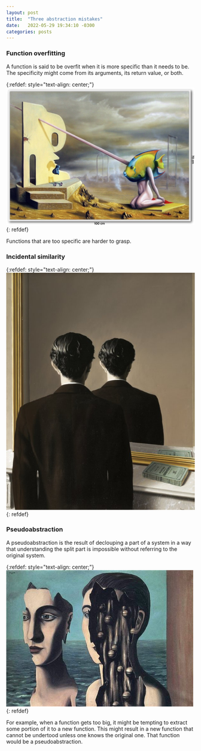 ```yaml
---
layout: post
title:  "Three abstraction mistakes"
date:   2022-05-29 19:34:10 -0300
categories: posts
---
```


### Function overfitting
A function is said to be overfit when it is more specific than it needs to be.
The specificity might come from its arguments, its return value, or both.


{:refdef: style="text-align: center;"}
![a-demora-wendell-well](/assets/images/a-demora-wendell-well.jpg)
{: refdef}

Functions that are too specific are harder to grasp.

### Incidental similarity


{:refdef: style="text-align: center;"}
![la-reproduction-interdite](/assets/images/la-reproduction-interdite.jpg)
{: refdef}


### Pseudoabstraction
A pseudoabstraction is the result of declouping a part of a system in a way that understanding the split part is impossible without referring to the original system.

{:refdef: style="text-align: center;"}
![magrete-the-double-secret](/assets/images/magrette-the-double-secret.jpg)
{: refdef}



For example, when a function gets too big, it might be tempting to extract some portion of it to a new function.
This might result in a new function that cannot be undertood unless one knows the original one.
That function would be a pseudoabstraction.
